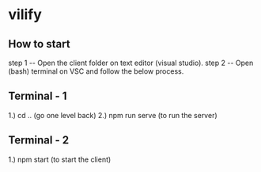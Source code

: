 # vilify
## How to start

step 1 -- Open the client folder on text editor (visual studio).
step 2 -- Open (bash) terminal on VSC and follow the below process.

## Terminal - 1
 
1.) cd ..    (go one level back)
2.) npm run serve   (to run the server)

## Terminal - 2

1.) npm start (to start the client)
